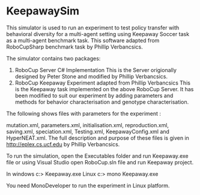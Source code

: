 # KeepawaySim


This simulator is used to run an experiment to test policy transfer with behavioral diversity for a multi-agent setting using Keepaway Soccer task as a multi-agent benchmark task. This software adapted from RoboCupSharp benchmark task by Phillip Verbancsics. 

The simulator contains two packages:
1) RoboCup Server C# Implementation 
	This is the Server origionally designed by Peter Stone and modified by Phillip Verbancsics. 
2) RoboCup Keepaway Experiment adapted from Phillip Verbancsics
	This is the Keepaway task implemented on the above RoboCup Server. It has been modified to suit our experiment by adding parameters and methods for behavior characterisation and 
	genotype characterisation. 
	
The following shows files with parameters for the experiment :

mutation.xml, parameters.xml, initialisation.xml, reproduction.xml, saving.xml, speciation.xml, Testing.xml, KeepawayConfig.xml and HyperNEAT.xml. The full description and purpose of 
these files is given in http://eplex.cs.ucf.edu by Phillip Verbancsics.

To run the simulation, open the Executables folder and run Keepaway.exe file or using Visual Studio open RoboCup.sln file and run Keepaway project.

In windows c:> Keepaway.exe
Linux c:> mono Keepaway.exe

You need MonoDeveloper to run the experiment in Linux platform.




